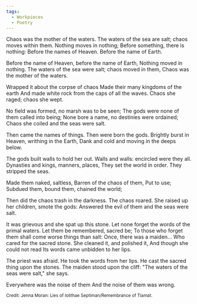 ```yaml
---
tags:
  - Workpieces
  - Poetry
---
```

Chaos was the mother of the waters.
	The waters of the sea are salt; chaos moves within them.
		Nothing moves in nothing;
			Before something, there is nothing:
			Before the names of Heaven.
			Before the name of Earth.

Before the name of Heaven, before the name of Earth,
	Nothing moved in nothing.
		The waters of the sea were salt; chaos moved in them,
			Chaos was the mother of the waters.

Wrapped it about the corpse of chaos
	Made their many kingdoms of the earth
		And made white rock from the caps of all the waves.
			Chaos she raged; chaos she wept.

No field was formed, no marsh was to be seen;
	The gods were none of them called into being;
		None bore a name, no destinies were ordained;
				Chaos she coiled and the seas were salt.

Then came the names of things. Then were born the gods.
	Brightly burst in Heaven, writhing in the Earth,
		Dank and cold and moving in the deeps below.

The gods built walls to hold her out.
	Walls and walls: encircled were they all.
		Dynasties and kings, manners, places,
			They set the world in order. They stripped the seas.

Made them naked, saltless,
	Barren of the chaos of them,
		Put to use;
			Subdued them, bound them, chained the world;

Then did the chaos trash in the darkness.
	The chaos roared.
		She raised up her children, smote the gods:
			Answered the evil of them and the seas were salt.

It was grievous and she spat up this stone.
	Let none forget the words of the primal waters.
		Let them be remembered, sacred be;
			To those who forget them shall come worse things than salt:
Once, there was a maiden...
	Who cared for the sacred stone.
		She cleaned it, and polished it,
			And though she could not read
				Its words came unbidden to her lips.

The priest was afraid.
	He took the words from her lips.
		He cast the sacred thing upon the stones.
			The maiden stood upon the cliff:
				"The waters of the seas were salt," she says.

Everywhere was the noise of them
	And the noise of them was wrong.



<sub>Credit: Jenna Moran: Lies of Iolithae Septiman/Remembrance of Tiamat. </sub>

